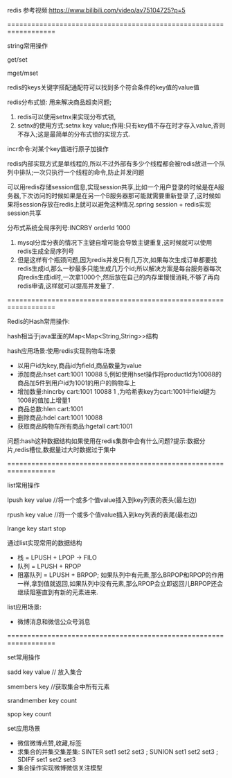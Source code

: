 redis 参考视频:https://www.bilibili.com/video/av75104725?p=5

==================================================================

string常用操作

get/set

mget/mset

redis的keys关键字搭配通配符可以找到多个符合条件的key值的value值

redis分布式锁: 用来解决商品超卖问题;

1. redis可以使用setnx来实现分布式锁, 
2. setnx的使用方式:setnx key value;作用:只有key值不存在时才存入value,否则不存入;这是最简单的分布式锁的实现方式.

incr命令:对某个key值进行原子加操作

redis内部实现方式是单线程的,所以不过外部有多少个线程都会被redis放进一个队列中排队;一次只执行一个线程的命令,防止并发问题

可以用redis存储session信息,实现session共享,比如一个用户登录的时候是在A服务器,下次访问的时候如果是在另一个B服务器那可能就需要重新登录了,这时候如果将session存放在redis上就可以避免这种情况.spring session + redis实现session共享

分布式系统全局序列号:INCRBY   orderId   1000

1. mysql分库分表的情况下主键自增可能会导致主键重复,这时候就可以使用redis生成全局序列号
2. 但是这样有个瓶颈问题,因为redis并发只有几万次,如果每次生成订单都要找redis生成id,那么一秒最多只能生成几万个id;所以解决方案是每台服务器每次向redis生成id时,一次拿1000个,然后放在自己的内存里慢慢消耗,不够了再向redis申请,这样就可以提高并发量了.

==================================================================

Redis的Hash常用操作:

hash相当于java里面的Map<Map<String,String>>结构

hash应用场景:使用redis实现购物车场景

* 以用户id为key,商品id为field,商品数量为value
* 添加商品:hset  cart:1001  10088  5,例如使用hset操作将productId为10088的商品加5件到用户id为1001的用户的购物车上
* 增加数量:hincrby cart:1001 10088 1  ,为哈希表key为cart:1001中field键为1008的值加上增量1
* 商品总数:hlen  cart:1001
* 删除商品:hdel cart:1001 10088
* 获取商品购物车所有商品:hgetall cart:1001

问题:hash这种数据结构如果使用在redis集群中会有什么问题?提示:数据分片,redis槽位,数据量过大时数据过于集中

==================================================================

list常用操作

lpush key value   //将一个或多个值value插入到key列表的表头(最左边)

rpush key value   //将一个或多个值value插入到key列表的表尾(最右边)

lrange key start stop

通过list实现常用的数据结构

* 栈 = LPUSH + LPOP -> FILO
* 队列  =   LPUSH + RPOP
* 阻塞队列  =  LPUSH + BRPOP;  如果队列中有元素,那么BRPOP和RPOP的作用一样,拿到值就返回,如果队列中没有元素,那么RPOP会立即返回儿BRPOP还会继续阻塞直到有新的元素进来.

list应用场景:

* 微博消息和微信公众号消息

==================================================================

set常用操作

sadd key value  // 放入集合

smembers key   //获取集合中所有元素

srandmember key count

spop key count

set应用场景

* 微信微博点赞,收藏,标签
* 求集合的并集交集差集: SINTER   set1  set2  set3  ;  SUNION  set1  set2  set3  ;   SDIFF  set1  set2  set3
* 集合操作实现微博微信关注模型